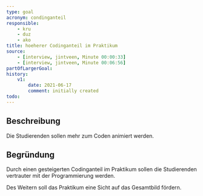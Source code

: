 ```yaml
---
type: goal
acronym: condinganteil
responsible: 
    - kru
    - duz
    - ako
title: hoeherer Codinganteil im Praktikum 
source:
    - [interview, jintveen, Minute 00:00:33]
    - [interview, jintveen, Minute 00:06:56]
partOfLargerGoal: 
history:
    v1:
        date: 2021-06-17
        comment: initially created
todo: 
---
```


## Beschreibung

Die Studierenden sollen mehr zum Coden animiert werden. 

## Begründung

Durch einen gesteigerten Codinganteil im Praktikum sollen die Studierenden vertrauter mit der Programmierung werden. 

Des Weitern soll das Praktikum eine Sicht auf das Gesamtbild fördern.